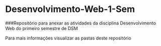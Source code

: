 # Desenvolvimento-Web-1-Sem

###Repositório para anexar as atividades da disciplina Desenvolvimento Web do primeiro semestre de DSM

Para mais informações visualizar as pastas deste repositório
